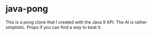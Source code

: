 # java-pong
This is a pong clone that I created with the Java 9 API. The AI is rather simplistic. Props if you can find a way to beat it.



